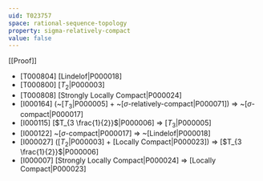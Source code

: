 ```yaml
---
uid: T023757
space: rational-sequence-topology
property: sigma-relatively-compact
value: false
---
```

[[Proof]]

* [T000804] [Lindelof|P000018]
* [T000800] [$T_2$|P000003]
* [T000808] [Strongly Locally Compact|P000024]
* [I000164] (~[$T_3$|P000005] + ~[$\sigma$-relatively-compact|P000071]) => ~[$\sigma$-compact|P000017]
* [I000115] [$T_{3 \frac{1}{2}}$|P000006] => [$T_3$|P000005]
* [I000122] ~[$\sigma$-compact|P000017] => ~[Lindelof|P000018]
* [I000027] ([$T_2$|P000003] + [Locally Compact|P000023]) => [$T_{3 \frac{1}{2}}$|P000006]
* [I000007] [Strongly Locally Compact|P000024] => [Locally Compact|P000023]

